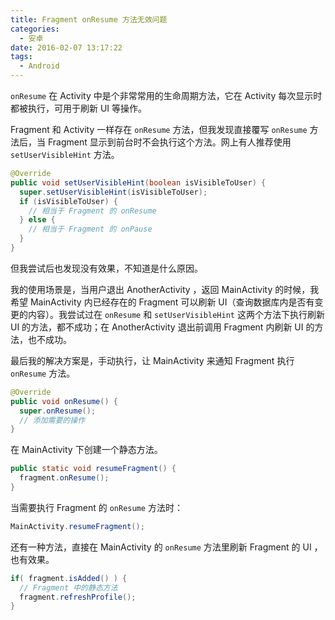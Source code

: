 ```yaml
---
title: Fragment onResume 方法无效问题
categories:
  - 安卓
date: 2016-02-07 13:17:22
tags:
  - Android
---
```


`onResume` 在 Activity 中是个非常常用的生命周期方法，它在 Activity 每次显示时都被执行，可用于刷新 UI 等操作。

Fragment 和 Activity 一样存在 `onResume` 方法，但我发现直接覆写 `onResume` 方法后，当 Fragment 显示到前台时不会执行这个方法。网上有人推荐使用 `setUserVisibleHint` 方法。

<!-- more -->

``` java
@Override
public void setUserVisibleHint(boolean isVisibleToUser) {
  super.setUserVisibleHint(isVisibleToUser);
  if (isVisibleToUser) {
    // 相当于 Fragment 的 onResume
  } else {
    // 相当于 Fragment 的 onPause
  }
}
```

但我尝试后也发现没有效果，不知道是什么原因。

我的使用场景是，当用户退出 AnotherActivity ，返回 MainActivity 的时候，我希望 MainActivity 内已经存在的 Fragment 可以刷新 UI（查询数据库内是否有变更的内容）。我尝试过在 `onResume` 和 `setUserVisibleHint` 这两个方法下执行刷新 UI 的方法，都不成功；在 AnotherActivity 退出前调用 Fragment 内刷新 UI 的方法，也不成功。

最后我的解决方案是，手动执行，让 MainActivity 来通知 Fragment 执行 `onResume` 方法。

``` java
@Override
public void onResume() {
  super.onResume();
  // 添加需要的操作
}
```

在 MainActivity 下创建一个静态方法。

``` java
public static void resumeFragment() {
  fragment.onResume();
}
```

当需要执行 Fragment 的 `onResume` 方法时：

``` java
MainActivity.resumeFragment();
```

还有一种方法，直接在 MainActivity 的 `onResume` 方法里刷新 Fragment 的 UI ，也有效果。

``` java
if( fragment.isAdded() ) {
  // Fragment 中的静态方法
  fragment.refreshProfile();
}
```